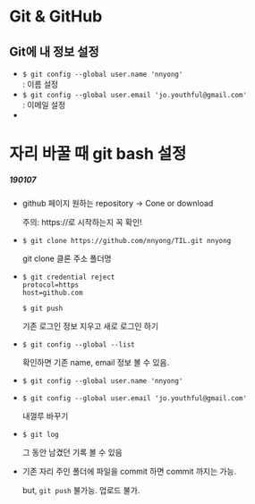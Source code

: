 # Git & GitHub

## Git에 내 정보 설정

* `$ git config --global user.name 'nnyong'                                        `: 이름 설정
* `$ git config --global user.email 'jo.youthful@gmail.com'                         `: 이메일 설정
* 

# 자리 바꿀 때 git bash 설정

##### 190107

* github 페이지 원하는 repository -> Cone or download

  주의: https://로 시작하는지 꼭 확인!

* `$ git clone https://github.com/nnyong/TIL.git nnyong`

  git clone 클론 주소 폴더명

* `$ git credential reject                                                         
  protocol=https                                                                  
  host=github.com                                                                 `

  `$ git push                                                                      `

  기존 로그인 정보 지우고 새로 로그인 하기

* `$ git config --global --list                                                    `

  확인하면 기존 name, email 정보 볼 수 있음.

* `$ git config --global user.name 'nnyong'                                        `

* `$ git config --global user.email 'jo.youthful@gmail.com'                         `

  내껄루 바꾸기

* `$ git log`

  그 동안 남겼던 기록 볼 수 있음

* 기존 자리 주인 폴더에 파일을 commit 하면 commit 까지는 가능. 

  but, `git push` 불가능. 업로드 불가.



